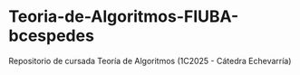 # Teoria-de-Algoritmos-FIUBA-bcespedes
Repositorio de cursada Teoría de Algoritmos (1C2025 - Cátedra Echevarría)
